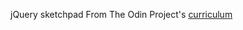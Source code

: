 jQuery sketchpad
From The Odin Project's [curriculum](http://www.theodinproject.com/web-development-101)